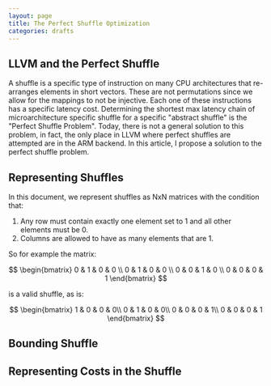 ```yaml
---
layout: page
title: The Perfect Shuffle Optimization
categories: drafts
---
```


$$
\newcommand{\set}[1]{\left\{##1\right\}}
\newcommand{\mb}[1]{\mathbf{##1}}
\newcommand{\P}{\mb P}
\newcommand{\successor}{\mb{\text{succ}}}
\newcommand{\magnitude}[1]{\left|##1\right|}
\newcommand{\branch}{\mb{\text{Branch}}}
\newcommand{\Bool}{\mb{\text{Bool}}}
\newcommand{\BB}{\mb{\text{BB}}}
\newcommand{\N}{\mb{\text{N}}}
\newcommand{\and}{\text{ and }}
$$

## LLVM and the Perfect Shuffle

A shuffle is a specific type of instruction on many CPU architectures that
re-arranges elements in short vectors. These are not permutations since we allow
for the mappings to not be injective. Each one of these instructions has a
specific latency cost. Determining the shortest max latency chain of
microarchitecture specific shuffle for a specific "abstract shuffle" is the
"Perfect Shuffle Problem". Today, there is not a general solution to this
problem, in fact, the only place in LLVM where perfect shuffles are attempted
are in the ARM backend. In this article, I propose a solution to the perfect
shuffle problem.

## Representing Shuffles

In this document, we represent shuffles as NxN matrices with the condition that:

1. Any row must contain exactly one element set to 1 and all other elements must
   be 0.
2. Columns are allowed to have as many elements that are 1.

So for example the matrix:

$$
   \begin{bmatrix}
    0 & 1 & 0 & 0 \\
    0 & 1 & 0 & 0 \\
    0 & 0 & 1 & 0 \\
    0 & 0 & 0 & 1
   \end{bmatrix}
$$

is a valid shuffle, as is:

$$
   \begin{bmatrix}
    1 & 0 & 0 & 0\\
    0 & 1 & 0 & 0\\
    0 & 0 & 0 & 1\\
    0 & 0 & 0 & 1
   \end{bmatrix}
$$

## Bounding Shuffle

## Representing Costs in the Shuffle
